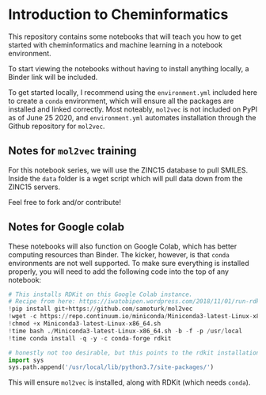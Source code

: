 # Introduction to Cheminformatics

This repository contains some notebooks that will teach you how to get started
with cheminformatics and machine learning in a notebook environment.

To start viewing the notebooks without having to install anything locally,
a Binder link will be included.

To get started locally, I recommend using the `environment.yml` included here
to create a `conda` environment, which will ensure all the packages are
installed and linked correctly. Most noteably, `mol2vec` is not included on
PyPI as of June 25 2020, and `environment.yml` automates installation through
the Github repository for `mol2vec`.

## Notes for `mol2vec` training

For this notebook series, we will use the ZINC15 database to pull SMILES.
Inside the `data` folder is a wget script which will pull data down from the
ZINC15 servers.

Feel free to fork and/or contribute!

## Notes for Google colab

These notebooks will also function on Google Colab, which has better computing
resources than Binder. The kicker, however, is that `conda` environments are
not well supported. To make sure everything is installed properly, you will
need to add the following code into the top of any notebook:

```python
# This installs RDKit on this Google Colab instance.
# Recipe from here: https://iwatobipen.wordpress.com/2018/11/01/run-rdkit-and-deep-learning-on-google-colab-rdkit/
!pip install git+https://github.com/samoturk/mol2vec
!wget -c https://repo.continuum.io/miniconda/Miniconda3-latest-Linux-x86_64.sh
!chmod +x Miniconda3-latest-Linux-x86_64.sh
!time bash ./Miniconda3-latest-Linux-x86_64.sh -b -f -p /usr/local
!time conda install -q -y -c conda-forge rdkit

# honestly not too desirable, but this points to the rdkit installation
import sys
sys.path.append('/usr/local/lib/python3.7/site-packages/')
```

This will ensure `mol2vec` is installed, along with RDKit (which needs `conda`).
